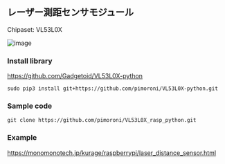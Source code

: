 ## レーザー測距センサモジュール
Chipaset: VL53L0X

![image](https://akizukidenshi.com/img/goods/C/M-12590.JPG)

### Install library
https://github.com/Gadgetoid/VL53L0X-python

```shell
sudo pip3 install git+https://github.com/pimoroni/VL53L0X-python.git
```

### Sample code
```shell
git clone https://github.com/pimoroni/VL53L0X_rasp_python.git
```

### Example
https://monomonotech.jp/kurage/raspberrypi/laser_distance_sensor.html

